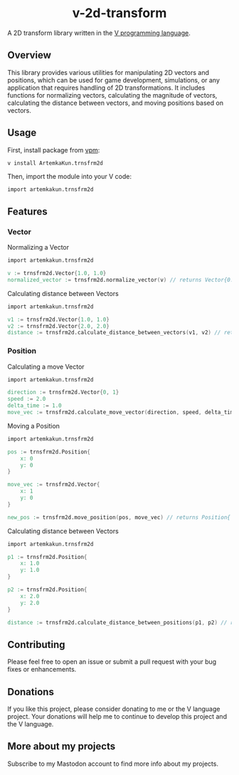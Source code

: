 <h1 align="center">v-2d-transform</h1>

A 2D transform library written in the [V programming language](https://vlang.io/).

## Overview

This library provides various utilities for manipulating 2D vectors and positions,
which can be used for game development, simulations, or any application that requires handling of
2D transformations. It includes functions for normalizing vectors, calculating the magnitude of
vectors, calculating the distance between vectors, and moving positions based on vectors.

## Usage

First, install package from [vpm](https://vpm.vlang.io/packages/ArtemkaKun.trnsfrm2d):

```
v install ArtemkaKun.trnsfrm2d
```

Then, import the module into your V code:

```v oksyntax
import artemkakun.trnsfrm2d
```

## Features

### Vector

Normalizing a Vector

```v oksyntax
import artemkakun.trnsfrm2d

v := trnsfrm2d.Vector{1.0, 1.0}
normalized_vector := trnsfrm2d.normalize_vector(v) // returns Vector{0.707106782, 0.707106782}
```

Calculating distance between Vectors

```v oksyntax
import artemkakun.trnsfrm2d

v1 := trnsfrm2d.Vector{1.0, 1.0}
v2 := trnsfrm2d.Vector{2.0, 2.0}
distance := trnsfrm2d.calculate_distance_between_vectors(v1, v2) // returns 1.414213562
```

### Position

Calculating a move Vector

```v oksyntax
import artemkakun.trnsfrm2d

direction := trnsfrm2d.Vector{0, 1}
speed := 2.0
delta_time := 1.0
move_vec := trnsfrm2d.calculate_move_vector(direction, speed, delta_time)! // returns Vector{x: 0, y: 2}
```

Moving a Position

```v oksyntax
import artemkakun.trnsfrm2d

pos := trnsfrm2d.Position{
    x: 0
    y: 0
}

move_vec := trnsfrm2d.Vector{
    x: 1
    y: 0
}

new_pos := trnsfrm2d.move_position(pos, move_vec) // returns Position{ x: 1, y: 0 }
```

Calculating distance between Vectors

```v oksyntax
import artemkakun.trnsfrm2d

p1 := trnsfrm2d.Position{
    x: 1.0
    y: 1.0
}

p2 := trnsfrm2d.Position{
    x: 2.0
    y: 2.0
}

distance := trnsfrm2d.calculate_distance_between_positions(p1, p2) // returns 1.414213562
```

## Contributing

Please feel free to open an issue or submit a pull request with your bug fixes or enhancements.

## Donations

If you like this project, please consider donating to me or the V language project.
Your donations will help me to continue to develop this project and the V language.

## More about my projects

Subscribe to my Mastodon account to find more info about my projects.

